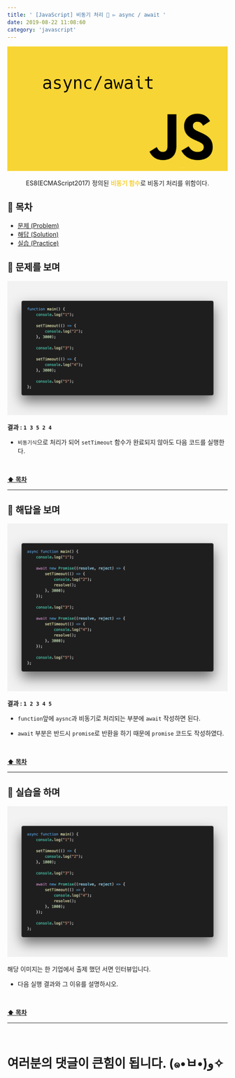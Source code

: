 ```yaml
---
title: ' [JavaScript] 비동기 처리 🚦 ▻ async / await '
date: 2019-08-22 11:08:60
category: 'javascript'
---
```


![](./images/async-await/logo.png)

<center>ES8(ECMAScript2017) 정의된 <strong style="color:#F6CF2F">비동기 함수</strong>로 비동기 처리를 위함이다.</center>

## **💎 목차**

- [문제 (Problem)](#-문제를-보며)
- [해답 (Solution)](#-해답을-보며)
- [실습 (Practice)](#-실습을-하며)

## **📕 문제를 보며**

![](./images/async-await/1.png)

**결과 : `1 3 5 2 4`**

- `비동기식`으로 처리가 되어 `setTimeout` 함수가 완료되지 않아도 다음 코드를 실행한다.

<br />

**[⬆ 목차](#-목차)**

---

## **📘 해답을 보며**

![](./images/async-await/2.png)

**결과 : `1 2 3 4 5`**

- `function`앞에 `aysnc`과 비동기로 처리되는 부분에 `await` 작성하면 된다.

- `await` 부분은 반드시 `promise`로 반환을 하기 때문에 `promise` 코드도 작성하였다.

<br />

**[⬆ 목차](#-목차)**

---

## **📗 실습을 하며**

![](./images/async-await/3.png)

해당 이미지는 한 기업에서 출제 했던 서면 인터뷰입니다.

- 다음 실행 결과와 그 이유를 설명하시오.

<br />

**[⬆ 목차](#-목차)**

---

<br />

# 여러분의 댓글이 큰힘이 됩니다. (๑•̀ㅂ•́)و✧
